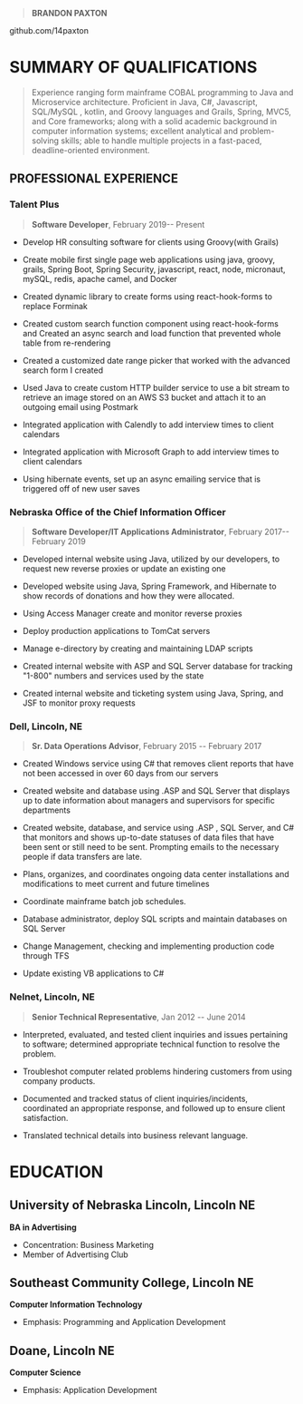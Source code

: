 > **BRANDON PAXTON**

github.com/14paxton

# SUMMARY OF QUALIFICATIONS 

> Experience ranging form mainframe COBAL programming to Java and Microservice architecture.
> Proficient in Java, C#, Javascript, SQL/MySQL , kotlin, and Groovy languages and Grails, Spring, MVC5, and Core frameworks;
> along with a solid academic background in computer information systems; excellent analytical and
> problem-solving skills; able to handle multiple projects in a
> fast-paced, deadline-oriented environment.

## **PROFESSIONAL EXPERIENCE** 

### Talent Plus
> **Software Developer**, February 2019-- Present

-   Develop HR consulting software for clients using Groovy(with Grails)

-   Create mobile first single page web applications using java, groovy,
    grails, Spring Boot, Spring Security, javascript, react, node,
    micronaut, mySQL, redis, apache camel, and Docker

-   Created dynamic library to create forms using react-hook-forms to
    replace Forminak 

-   Created custom search function component using react-hook-forms  and
    Created an async search and load function that prevented whole table
    from re-rendering 

-   Created a customized date range picker that worked with the advanced
    search form I created

-   Used Java to create custom HTTP builder service to use a bit stream
    to retrieve an image stored on an AWS S3 bucket and attach it to an
    outgoing email using Postmark

-   Integrated application with Calendly to add interview times to
    client calendars

-   Integrated application with Microsoft Graph to add interview times
    to client calendars

-   Using hibernate events, set up an async emailing service that is
    triggered off of new user saves

### Nebraska Office of the Chief Information Officer
> **Software Developer/IT Applications Administrator**, February 2017--
> February 2019

-   Developed internal website using Java, utilized by our developers,
    to request new reverse proxies or update an existing one

-   Developed website using Java, Spring Framework, and Hibernate to
    show records of donations and how they were allocated.

-   Using Access Manager create and monitor reverse proxies

-   Deploy production applications to TomCat servers

-   Manage e-directory by creating and maintaining LDAP scripts

-   Created internal website with ASP and SQL Server database for
    tracking "1-800" numbers and services used by the state

-   Created internal website and ticketing system using Java, Spring,
    and JSF to monitor proxy requests

### Dell, Lincoln, NE
> **Sr. Data Operations Advisor**, February 2015 -- February 2017

-   Created Windows service using C# that removes client reports that
    have not been accessed in over 60 days from our servers

-   Created website and database using .ASP and SQL Server that displays
    up to date information about managers and supervisors for specific
    departments

-   Created website, database, and service using .ASP , SQL Server, and
    C# that monitors and shows up-to-date statuses of data files that
    have been sent or still need to be sent. Prompting emails to the
    necessary people if data transfers are late.

-   Plans, organizes, and coordinates ongoing data center installations
    and modifications to meet current and future timelines

-   Coordinate mainframe batch job schedules.

-   Database administrator, deploy SQL scripts and maintain databases on
    SQL Server

-   Change Management, checking and implementing production code through
    TFS

-   Update existing VB applications to C#

### Nelnet, Lincoln, NE
> **Senior Technical Representative**, Jan 2012 -- June 2014

-   Interpreted, evaluated, and tested client inquiries and issues
    pertaining to software; determined appropriate technical function to
    resolve the problem.

-   Troubleshot computer related problems hindering customers from using
    company products.

-   Documented and tracked status of client inquiries/incidents,
    coordinated an appropriate response, and followed up to ensure
    client satisfaction.

-   Translated technical details into business relevant language.

# EDUCATION 
## University of Nebraska Lincoln, Lincoln NE
**BA in Advertising**
-   Concentration: Business Marketing
-   Member of Advertising Club

## Southeast Community College, Lincoln NE
**Computer Information Technology**
-   Emphasis: Programming and Application Development

## Doane, Lincoln NE
**Computer Science**
-   Emphasis: Application Development

